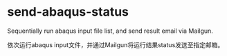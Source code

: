 # send-abaqus-status
Sequentially run abaqus input file list, and send result email via Mailgun.

依次运行abaqus input文件，并通过Mailgun将运行结果status发送至指定邮箱。

